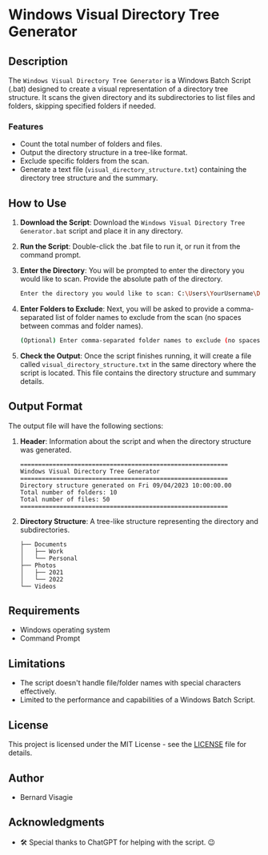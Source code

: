 # Windows Visual Directory Tree Generator

## Description

The `Windows Visual Directory Tree Generator` is a Windows Batch Script (.bat) designed to create a visual representation of a directory tree structure. It scans the given directory and its subdirectories to list files and folders, skipping specified folders if needed.

### Features

- Count the total number of folders and files.
- Output the directory structure in a tree-like format.
- Exclude specific folders from the scan.
- Generate a text file (`visual_directory_structure.txt`) containing the directory tree structure and the summary.

## How to Use

1. **Download the Script**: Download the `Windows Visual Directory Tree Generator.bat` script and place it in any directory.

2. **Run the Script**: Double-click the .bat file to run it, or run it from the command prompt.

3. **Enter the Directory**: You will be prompted to enter the directory you would like to scan. Provide the absolute path of the directory.

   ```bash
   Enter the directory you would like to scan: C:\Users\YourUsername\Documents
   ```

4. **Enter Folders to Exclude**: Next, you will be asked to provide a comma-separated list of folder names to exclude from the scan (no spaces between commas and folder names).

   ```bash
   (Optional) Enter comma-separated folder names to exclude (no spaces): folder1,folder2
   ```

5. **Check the Output**: Once the script finishes running, it will create a file called `visual_directory_structure.txt` in the same directory where the script is located. This file contains the directory structure and summary details.

## Output Format

The output file will have the following sections:

1. **Header**: Information about the script and when the directory structure was generated.

   ```
   ==========================================================
   Windows Visual Directory Tree Generator
   ==========================================================
   Directory structure generated on Fri 09/04/2023 10:00:00.00
   Total number of folders: 10
   Total number of files: 50
   ==========================================================
   ```

2. **Directory Structure**: A tree-like structure representing the directory and subdirectories.

   ```
   ├── Documents
   │   ├── Work
   │   └── Personal
   ├── Photos
   │   ├── 2021
   │   └── 2022
   └── Videos
   ```

## Requirements

- Windows operating system
- Command Prompt

## Limitations

- The script doesn't handle file/folder names with special characters effectively.
- Limited to the performance and capabilities of a Windows Batch Script.

## License

This project is licensed under the MIT License - see the [LICENSE](LICENSE) file for details.

## Author

* Bernard Visagie

## Acknowledgments

- 🛠️ Special thanks to ChatGPT for helping with the script. :wink:
